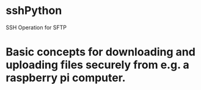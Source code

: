 # sshPython
SSH Operation for SFTP

# Basic concepts for downloading and uploading files securely from e.g. a raspberry pi computer.
